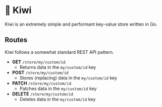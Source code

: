 # 🥝 Kiwi

Kiwi is an extremely simple and performant key-value store written in Go.

## Routes

Kiwi follows a somewhat standard REST API pattern.

 - **GET** `/store/my/custom/id`
    - Returns data in the `my/custom/id` key
 - **POST** `/store/my/custom/id`
    - Stores (replacing) data in the `my/custom/id` key
 - **PATCH** `/store/my/custom/id`
    - Patches data in the `my/custom/id` key
 - **DELETE** `/store/my/custom/id`
    - Deletes data in the `my/custom/id` key
